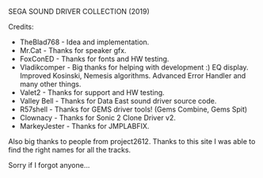 SEGA SOUND DRIVER COLLECTION (2019)

Credits:
- TheBlad768 - Idea and implementation.
- Mr.Cat - Thanks for speaker gfx.
- FoxConED - Thanks for fonts and HW testing.
- Vladikcomper - Big thanks for helping with development :) EQ display. Improved Kosinski, Nemesis algorithms. Advanced Error Handler and many other things.
- Valet2 - Thanks for support and HW testing.
- Valley Bell - Thanks for Data East sound driver source code.
- R57shell - Thanks for GEMS driver tools! (Gems Combine, Gems Spit)
- Clownacy - Thanks for Sonic 2 Clone Driver v2.
- MarkeyJester - Thanks for JMPLABFIX.

Also big thanks to people from project2612. Thanks to this site I was able to find the right names for all the tracks.

Sorry if I forgot anyone...